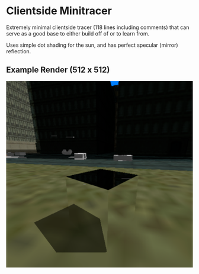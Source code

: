 # Clientside Minitracer

Extremely minimal clientside tracer (118 lines including comments) that can serve as a good base to either build off of or to learn from.  

Uses simple dot shading for the sun, and has perfect specular (mirror) reflection.  

## Example Render (512 x 512)
![Example Render](https://github.com/100PXSquared/public-starfalls/blob/a42d453d81d74acca83d1a5813c92e404d72f1d1/minitracer/example.png)
